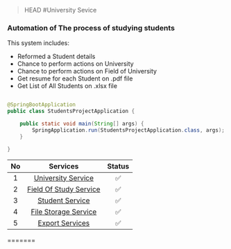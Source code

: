 > HEAD
#University Sevice 

### Automation of The process of studying students

This system includes:

* Reformed a Student details
* Chance to perform actions on University
* Chance to perform actions on Field of University
* Get resume for each Student on .pdf file
* Get List of All Students on .xlsx file

```java

@SpringBootApplication
public class StudentsProjectApplication {

    public static void main(String[] args) {
        SpringApplication.run(StudentsProjectApplication.class, args);
    }

}

```

| No |                                                                             Services                                                                              | Status |
|:--:|:-----------------------------------------------------------------------------------------------------------------------------------------------------------------:|:------:|
| 1  |    [University Service](https://github.com/Tohirjon01/UniversityProject/blob/master/src/main/java/uz/student/controller/UniversityController.java)      |   ✅    |
| 2  | [Field Of Study Service](https://github.com/Tohirjon01/UniversityProject/blob/master/src/main/java/uz/student/service/impl/FieldServiceImpl.java) |   ✅    |
| 3  |   [Student Service](https://github.com/Tohirjon01/UniversityProject/blob/master/src/main/java/uz/student/service/impl/StudentServiceImpl.java)         |   ✅    |
| 4  | [File Storage Service](https://github.com/Tohirjon01/UniversityProject/blob/master/src/main/java/uz/student/service/impl/FileStorageService.java)  |   ✅    |
| 5  |      [Export Services](https://github.com/Tohirjon01/UniversityProject/blob/master/src/main/java/uz/student/service/impl/ExportServiceImpl.java)       |   ✅    |
=======
